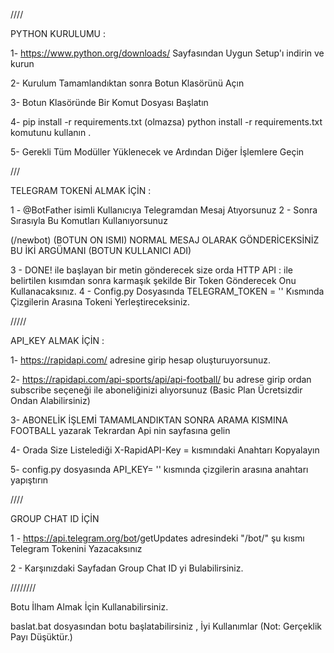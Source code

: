 ////

PYTHON KURULUMU : 

1- https://www.python.org/downloads/ Sayfasından Uygun Setup'ı indirin ve kurun

2- Kurulum Tamamlandıktan sonra Botun Klasörünü Açın

3- Botun Klasöründe Bir Komut Dosyası Başlatın

4- pip install -r requirements.txt (olmazsa) python install -r requirements.txt komutunu kullanın .

5- Gerekli Tüm Modüller Yüklenecek ve Ardından Diğer İşlemlere Geçin

/// 

TELEGRAM TOKENİ ALMAK İÇİN : 

1 - @BotFather isimli Kullanıcıya Telegramdan Mesaj Atıyorsunuz
2 - Sonra Sırasıyla Bu Komutları Kullanıyorsunuz

(/newbot)
(BOTUN ON ISMI) NORMAL MESAJ OLARAK GÖNDERİCEKSİNİZ BU İKİ ARGÜMANI
(BOTUN KULLANICI ADI)

3 - DONE! ile başlayan bir metin gönderecek size orda HTTP API : ile belirtilen kısımdan sonra karmaşık şekilde Bir Token Gönderecek Onu Kullanacaksınız.
4 - Config.py Dosyasında TELEGRAM_TOKEN = '' Kısmında Çizgilerin Arasına Tokeni Yerleştireceksiniz.


/////

API_KEY ALMAK İÇİN : 

1- https://rapidapi.com/ adresine girip hesap oluşturuyorsunuz. 

2- https://rapidapi.com/api-sports/api/api-football/ bu adrese girip ordan subscribe seçeneği ile aboneliğinizi alıyorsunuz (Basic Plan Ücretsizdir Ondan Alabilirsiniz)

3- ABONELİK İŞLEMİ TAMAMLANDIKTAN SONRA ARAMA KISMINA FOOTBALL yazarak Tekrardan Api nin sayfasına gelin

4- Orada Size Listelediği X-RapidAPI-Key = kısmındaki Anahtarı Kopyalayın

5- config.py dosyasında API_KEY= '' kısmında çizgilerin arasına anahtarı yapıştırın


////

GROUP CHAT ID İÇİN 

1 - https://api.telegram.org/bot<YourBOTToken>/getUpdates adresindeki "/bot<YourBOTToken>/" şu kısmı Telegram Tokenini Yazacaksınız

2 - Karşınızdaki Sayfadan Group Chat ID yi Bulabilirsiniz.


////////

Botu İlham Almak İçin Kullanabilirsiniz.

baslat.bat dosyasından botu başlatabilirsiniz , İyi Kullanımlar (Not: Gerçeklik Payı Düşüktür.) 